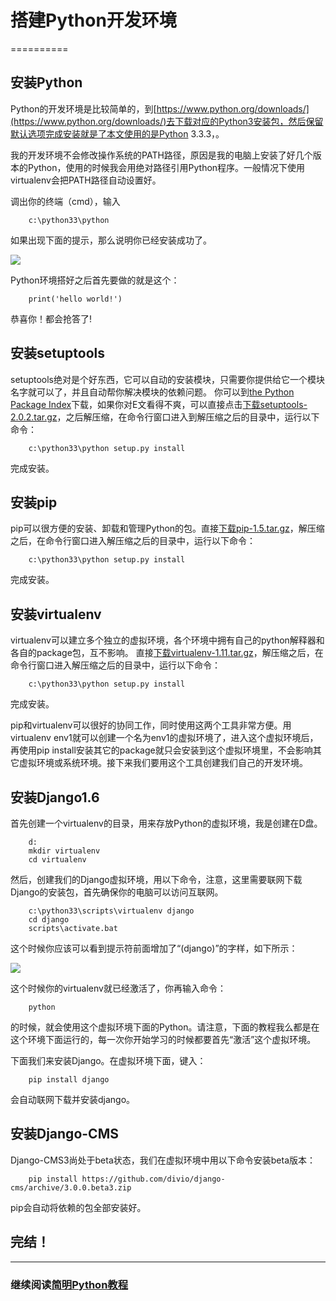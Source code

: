 # 搭建Python开发环境
==========

## 安装Python

Python的开发环境是比较简单的，到[https://www.python.org/downloads/](https://www.python.org/downloads/)去下载对应的Python3安装包，然后保留默认选项完成安装就是了本文使用的是Python 3.3.3，。

我的开发环境不会修改操作系统的PATH路径，原因是我的电脑上安装了好几个版本的Python，使用的时候我会用绝对路径引用Python程序。一般情况下使用virtualenv会把PATH路径自动设置好。

调出你的终端（cmd），输入

```
    c:\python33\python
```

如果出现下面的提示，那么说明你已经安装成功了。

![](https://raw.github.com/borisliu/from-python-to-django-cms/master/docs/introduction/installpython.png)

Python环境搭好之后首先要做的就是这个：

```
    print('hello world!')
```

恭喜你！都会抢答了!

## 安装setuptools

setuptools绝对是个好东西，它可以自动的安装模块，只需要你提供给它一个模块名字就可以了，并且自动帮你解决模块的依赖问题。
你可以到[the Python Package Index](https://pypi.python.org/pypi)下载，如果你对E文看得不爽，可以直接点击[下载setuptools-2.0.2.tar.gz](https://raw.github.com/borisliu/from-python-to-django-cms/master/docs/introduction/setuptools-2.0.2.tar.gz)，之后解压缩，在命令行窗口进入到解压缩之后的目录中，运行以下命令：

```
    c:\python33\python setup.py install
```

完成安装。

## 安装pip

pip可以很方便的安装、卸载和管理Python的包。直接[下载pip-1.5.tar.gz](https://raw.github.com/borisliu/from-python-to-django-cms/master/docs/introduction/setuptools-2.0.2.tar.gz)，解压缩之后，在命令行窗口进入解压缩之后的目录中，运行以下命令：

```
    c:\python33\python setup.py install
```

完成安装。

## 安装virtualenv

virtualenv可以建立多个独立的虚拟环境，各个环境中拥有自己的python解释器和各自的package包，互不影响。
直接[下载virtualenv-1.11.tar.gz](https://raw.github.com/borisliu/from-python-to-django-cms/master/docs/introduction/virtualenv-1.11.tar.gz)，解压缩之后，在命令行窗口进入解压缩之后的目录中，运行以下命令：

```
    c:\python33\python setup.py install
```

完成安装。

pip和virtualenv可以很好的协同工作，同时使用这两个工具非常方便。用virtualenv env1就可以创建一个名为env1的虚拟环境了，进入这个虚拟环境后，再使用pip install安装其它的package就只会安装到这个虚拟环境里，不会影响其它虚拟环境或系统环境。接下来我们要用这个工具创建我们自己的开发环境。

## 安装Django1.6

首先创建一个virtualenv的目录，用来存放Python的虚拟环境，我是创建在D盘。

```
    d:
    mkdir virtualenv
    cd virtualenv
```

然后，创建我们的Django虚拟环境，用以下命令，注意，这里需要联网下载Django的安装包，首先确保你的电脑可以访问互联网。

```
    c:\python33\scripts\virtualenv django
    cd django
    scripts\activate.bat
```

这个时候你应该可以看到提示符前面增加了“(django)”的字样，如下所示：

![](https://raw.github.com/borisliu/from-python-to-django-cms/master/docs/introduction/virtualenv.png)

这个时候你的virtualenv就已经激活了，你再输入命令：

```
    python
```

的时候，就会使用这个虚拟环境下面的Python。请注意，下面的教程我么都是在这个环境下面运行的，每一次你开始学习的时候都要首先“激活”这个虚拟环境。

下面我们来安装Django。在虚拟环境下面，键入：

```
    pip install django
```

会自动联网下载并安装django。

## 安装Django-CMS

Django-CMS3尚处于beta状态，我们在虚拟环境中用以下命令安装beta版本：

```
    pip install https://github.com/divio/django-cms/archive/3.0.0.beta3.zip
```

pip会自动将依赖的包全部安装好。

## 完结！ 

--------------------------------------------------

### 继续阅读[简明Python教程](a-byte-of-python3/index)